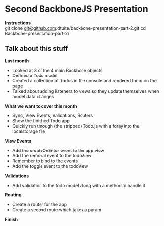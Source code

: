 # Second BackboneJS Presentation

**Instructions**  
    git clone git@github.com:dtuite/backbone-presentation-part-2.git
    cd Backbone-presentation-part-2/

## Talk about this stuff

**Last month**

 - Looked at 3 of the 4 main Backbone objects
 - Defined a Todo model
 - Created a collection of Todos in the console and rendered them on the page
 - Talked about adding listeners to views so they update themselves when
   model data changes

**What we want to cover this month**

 * Sync, View Events, Validations, Routers
 * Show the finished Todo app
 * Quickly run through (the stripped) Todo.js with a foray into the localstorage file

**View Events**  

 - Add the createOnEnter event to the app view
 - Add the removal event to the todoView
 - Remember to bind to the events
 - Add the toggle event to the todoView

**Validations**

 - Add validation to the todo model along with a method to handle it

**Routing**

 - Create a router for the app
 - Create a second route which takes a param

**Finish**
